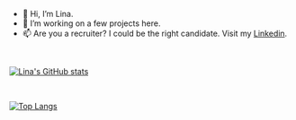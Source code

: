 - 👋 Hi, I’m Lina. 
- 🌱 I’m working on a few projects here.
- 📫 Are you a recruiter? I could be the right candidate. Visit my [Linkedin](https://www.linkedin.com/in/lina-moussadek/).

<br/>

[![Lina's GitHub stats](https://github-readme-stats.vercel.app/api?username=linamoussadek&theme=synthwave)](https://github.com/linamoussadek/github-readme-stats)

<br/>

[![Top Langs](https://github-readme-stats.vercel.app/api/top-langs/?username=linamoussadek&layout=compact&theme=synthwave)](https://github.com/linamoussadek/github-readme-stats)
